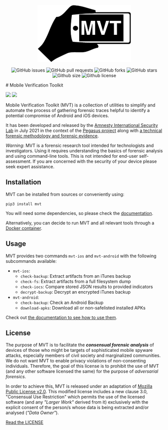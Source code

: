 <p align="center">
     <img src="./docs/mvt.png" width="300" />
</p>

<p align="center">
   <img alt="GitHub issues" src="https://img.shields.io/github/issues/mvt-project/mvt"></a>
   <img alt="GitHub pull requests" src="https://img.shields.io/github/issues-pr/mvt-project/mvt"></a>
   <img alt="GitHub forks" src="https://img.shields.io/github/forks/mvt-project/mvt"></a>
   <img alt="GitHub stars" src="https://img.shields.io/github/stars/mvt-project/mvt"></a>
   <img alt="Github size" src="https://img.shields.io/github/repo-size/mvt-project/mvt"></a>
   <img alt="Github license" src="https://img.shields.io/github/license/mvt-project/mvt"></a>
</p>
# Mobile Verification Toolkit

[![](https://img.shields.io/pypi/v/mvt)](https://pypi.org/project/mvt/)
[![](https://img.shields.io/badge/docs-blue.svg)](https://mvt.readthedocs.io)

Mobile Verification Toolkit (MVT) is a collection of utilities to simplify and automate the process of gathering forensic traces helpful to identify a potential compromise of Android and iOS devices.

It has been developed and released by the [Amnesty International Security Lab](https://www.amnesty.org/en/tech/) in July 2021 in the context of the [Pegasus project](https://forbiddenstories.org/about-the-pegasus-project/) along with [a technical forensic methodology and forensic evidence](https://www.amnesty.org/en/latest/research/2021/07/forensic-methodology-report-how-to-catch-nso-groups-pegasus/).

*Warning*: MVT is a forensic research tool intended for technologists and investigators. Using it requires understanding the basics of forensic analysis and using command-line tools. This is not intended for end-user self-assessment. If you are concerned with the security of your device please seek expert assistance.

## Installation

MVT can be installed from sources or conveniently using:

```
pip3 install mvt
```

You will need some dependencies, so please check the [documentation](https://mvt.readthedocs.io/en/latest/install.html).

Alternatively, you can decide to run MVT and all relevant tools through a [Docker container](https://mvt.readthedocs.io/en/latest/docker.html).


## Usage

MVT provides two commands `mvt-ios` and `mvt-android` with the following subcommands available:

* `mvt-ios`:
    * `check-backup`: Extract artifacts from an iTunes backup
    * `check-fs`: Extract artifacts from a full filesystem dump
    * `check-iocs`: Compare stored JSON results to provided indicators
    * `decrypt-backup`:  Decrypt an encrypted iTunes backup
* `mvt-android`:
    * `check-backup`: Check an Android Backup
    * `download-apks`: Download all or non-safelisted installed APKs

Check out [the documentation to see how to use them](https://mvt.readthedocs.io/en/latest/).


## License

The purpose of MVT is to facilitate the ***consensual forensic analysis*** of devices of those who might be targets of sophisticated mobile spyware attacks, especially members of civil society and marginalized communities. We do not want MVT to enable privacy violations of non-consenting individuals. Therefore, the goal of this license is to prohibit the use of MVT (and any other software licensed the same) for the purpose of *adversarial forensics*.

In order to achieve this, MVT is released under an adaptation of [Mozilla Public License v2.0](https://www.mozilla.org/MPL). This modified license includes a new clause 3.0, "Consensual Use Restriction" which permits the use of the licensed software (and any *"Larger Work"* derived from it) exclusively with the explicit consent of the person/s whose data is being extracted and/or analysed (*"Data Owner"*).

[Read the LICENSE](https://github.com/mvt-project/mvt/blob/main/LICENSE)
